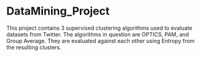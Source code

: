 DataMining_Project
==================
This project contains 3 supervised clustering algorithms used to evaluate datasets from Twitter. The algorithms in question are OPTICS, PAM, and Group Average. They are evaluated against each other using Entropy from the resulting clusters. 
